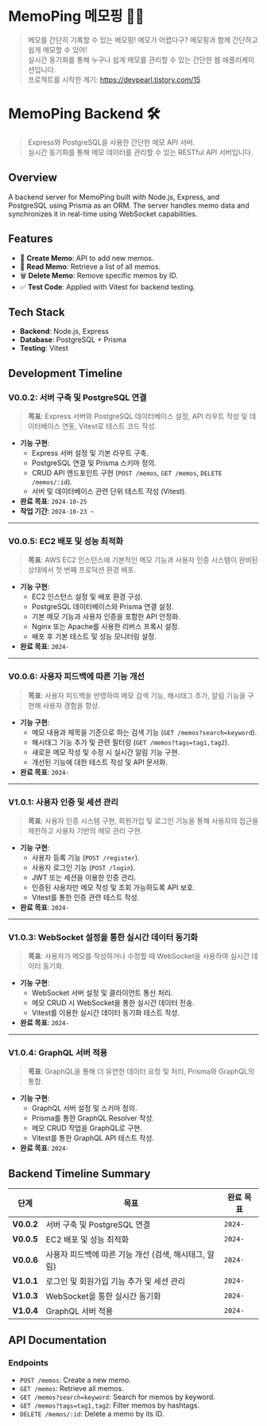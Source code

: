 # MemoPing 메모핑 📒✨

> 메모를 간단히 기록할 수 있는 메모핑! 메모가 어렵다구? 메모핑과 함께 간단하고 쉽게 메모할 수 있어!  
> 실시간 동기화를 통해 누구나 쉽게 메모를 관리할 수 있는 간단한 웹 애플리케이션입니다.  
> 프로젝트를 시작한 계기: https://devpearl.tistory.com/15

# MemoPing Backend 🛠️

> Express와 PostgreSQL을 사용한 간단한 메모 API 서버.  
> 실시간 동기화를 통해 메모 데이터를 관리할 수 있는 RESTful API 서버입니다.

## Overview

A backend server for MemoPing built with Node.js, Express, and PostgreSQL using Prisma as an ORM. The server handles memo data and synchronizes it in real-time using WebSocket capabilities.

## Features

- 📝 **Create Memo**: API to add new memos.
- 📄 **Read Memo**: Retrieve a list of all memos.
- 🗑️ **Delete Memo**: Remove specific memos by ID.
- ✅ **Test Code**: Applied with Vitest for backend testing.

## Tech Stack

- **Backend**: Node.js, Express
- **Database**: PostgreSQL + Prisma
- **Testing**: Vitest

## Development Timeline

### **V0.0.2: 서버 구축 및 PostgreSQL 연결**

> **목표**: Express 서버와 PostgreSQL 데이터베이스 설정, API 라우트 작성 및 데이터베이스 연동, Vitest로 테스트 코드 작성.

- **기능 구현**:
  - Express 서버 설정 및 기본 라우트 구축.
  - PostgreSQL 연결 및 Prisma 스키마 정의.
  - CRUD API 엔드포인트 구현 (`POST /memos`, `GET /memos`, `DELETE /memos/:id`).
  - 서버 및 데이터베이스 관련 단위 테스트 작성 (Vitest).
- **완료 목표**: `2024-10-25`
- **작업 기간**: `2024-10-23 ~ `

---

### **V0.0.5: EC2 배포 및 성능 최적화**

> **목표**: AWS EC2 인스턴스에 기본적인 메모 기능과 사용자 인증 시스템이 완비된 상태에서 첫 번째 프로덕션 환경 배포.

- **기능 구현**:
  - EC2 인스턴스 설정 및 배포 환경 구성.
  - PostgreSQL 데이터베이스와 Prisma 연결 설정.
  - 기본 메모 기능과 사용자 인증을 포함한 API 안정화.
  - Nginx 또는 Apache를 사용한 리버스 프록시 설정.
  - 배포 후 기본 테스트 및 성능 모니터링 설정.
- **완료 목표**: `2024-`

---

### **V0.0.6: 사용자 피드백에 따른 기능 개선**

> **목표**: 사용자 피드백을 반영하여 메모 검색 기능, 해시태그 추가, 알림 기능을 구현해 사용자 경험을 향상.

- **기능 구현**:
  - 메모 내용과 제목을 기준으로 하는 검색 기능 (`GET /memos?search=keyword`).
  - 해시태그 기능 추가 및 관련 필터링 (`GET /memos?tags=tag1,tag2`).
  - 새로운 메모 작성 및 수정 시 실시간 알림 기능 구현.
  - 개선된 기능에 대한 테스트 작성 및 API 문서화.
- **완료 목표**: `2024-`

---

### **V1.0.1: 사용자 인증 및 세션 관리**

> **목표**: 사용자 인증 시스템 구현, 회원가입 및 로그인 기능을 통해 사용자의 접근을 제한하고 사용자 기반의 메모 관리 구현.

- **기능 구현**:
  - 사용자 등록 기능 (`POST /register`).
  - 사용자 로그인 기능 (`POST /login`).
  - JWT 또는 세션을 이용한 인증 관리.
  - 인증된 사용자만 메모 작성 및 조회 가능하도록 API 보호.
  - Vitest를 통한 인증 관련 테스트 작성.
- **완료 목표**: `2024-`

---

### **V1.0.3: WebSocket 설정을 통한 실시간 데이터 동기화**

> **목표**: 사용자가 메모를 작성하거나 수정할 때 WebSocket을 사용하여 실시간 데이터 동기화.

- **기능 구현**:
  - WebSocket 서버 설정 및 클라이언트 통신 처리.
  - 메모 CRUD 시 WebSocket을 통한 실시간 데이터 전송.
  - Vitest를 이용한 실시간 데이터 동기화 테스트 작성.
- **완료 목표**: `2024-`

---

### **V1.0.4: GraphQL 서버 적용**

> **목표**: GraphQL을 통해 더 유연한 데이터 요청 및 처리, Prisma와 GraphQL의 통합.

- **기능 구현**:
  - GraphQL 서버 설정 및 스키마 정의.
  - Prisma를 통한 GraphQL Resolver 작성.
  - 메모 CRUD 작업을 GraphQL로 구현.
  - Vitest를 통한 GraphQL API 테스트 작성.
- **완료 목표**: `2024-`

## **Backend Timeline Summary**

| 단계       | 목표                                                  | 완료 목표 |
| ---------- | ----------------------------------------------------- | --------- |
| **V0.0.2** | 서버 구축 및 PostgreSQL 연결                          | `2024-`   |
| **V0.0.5** | EC2 배포 및 성능 최적화                               | `2024-`   |
| **V0.0.6** | 사용자 피드백에 따른 기능 개선 (검색, 해시태그, 알림) | `2024-`   |
| **V1.0.1** | 로그인 및 회원가입 기능 추가 및 세션 관리             | `2024-`   |
| **V1.0.3** | WebSocket을 통한 실시간 동기화                        | `2024-`   |
| **V1.0.4** | GraphQL 서버 적용                                     | `2024-`   |

## API Documentation

### **Endpoints**

- `POST /memos`: Create a new memo.
- `GET /memos`: Retrieve all memos.
- `GET /memos?search=keyword`: Search for memos by keyword.
- `GET /memos?tags=tag1,tag2`: Filter memos by hashtags.
- `DELETE /memos/:id`: Delete a memo by its ID.
